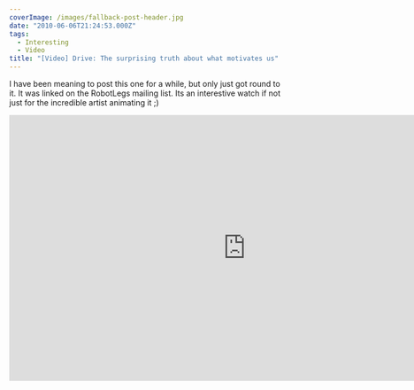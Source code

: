 ```yaml
---
coverImage: /images/fallback-post-header.jpg
date: "2010-06-06T21:24:53.000Z"
tags:
  - Interesting
  - Video
title: "[Video] Drive: The surprising truth about what motivates us"
---
```


I have been meaning to post this one for a while, but only just got round to it. It was linked on the RobotLegs mailing list. Its an interestive watch if not just for the incredible artist animating it ;)

<iframe width="853" height="480" src="https://www.youtube.com/embed/_BmHdTC36N4" frameborder="0" allow="accelerometer; autoplay; clipboard-write; encrypted-media; gyroscope; picture-in-picture"  allowfullscreen></iframe>
